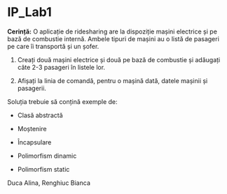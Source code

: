 # IP_Lab1

**Cerință:** O aplicație de ridesharing are la dispoziție mașini electrice și pe bază de combustie internă. Ambele tipuri de mașini au o listă de pasageri pe care îi transportă și un șofer.

  1. Creați două mașini electrice și două pe bază de combustie și adăugați câte 2-3 pasageri în listele lor.

  2. Afișați la linia de comandă, pentru o mașină dată, datele mașinii și pasagerii.

Soluția trebuie să conțină exemple de:

  - Clasă abstractă

  - Moștenire

  - Încapsulare

  - Polimorfism dinamic

  - Polimorfism static


Duca Alina, Renghiuc Bianca
